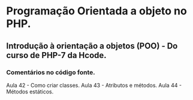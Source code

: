 # Programação Orientada a objeto no PHP.
## Introdução à orientação a objetos (POO) - Do curso de PHP-7 da Hcode.
### Comentários no código fonte.

Aula 42 - Como criar classes.
Aula 43 - Atributos e métodos.
Aula 44 - Métodos estáticos.

